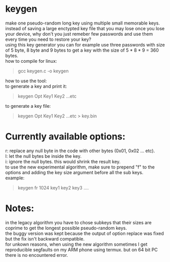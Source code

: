 # keygen
make one pseudo-random long key using multiple small memorable keys.<br />
instead of saving a large enctypted key file that you may lose once you lose your device, why don't you just remeber few passwords and use them every time you need to restore your key?<br />
using this key generator you can for example use three passwords with size of 5 byte, 8 byte and 9 bytes to get a key with the size of 5 * 8 * 9 = 360 bytes.<br />
how to compile for linux:
>gcc keygen.c -o keygen<br />

how to use the tool:<br/>
to generate a key and print it:<br/>
>keygen Opt Key1 Key2 ...etc<br />

to generate a key file:<br />

>keygen Opt Key1 Key2 ...etc > key.bin<br />
# Currently available options:
r: replace any null byte in the code with other bytes (0x01, 0x02 ... etc).<br />
l: let the null bytes be inside the key.<br />
i: ignore the null bytes. this would shrink the result key.<br />
to use the new experimental algorithm, make sure to prepend "f" to the options and adding the key size argument before all the sub keys.<br />
example:<br />
>keygen fr 1024 key1 key2 key3 ....<br />

# Notes:
in the legacy algorithm you have to chose subkeys that their sizes are coprime to get the longest possible pseudo-random keys.<br />
the buggy version was kept because the output of option replace was fixed but the fix isn't backward compatible.<br/>
for unkown reasons, when using the new algorithm sometimes I get reproducible segfaults on my ARM phone using termux. but on 64 bit PC there is no encountered error.
